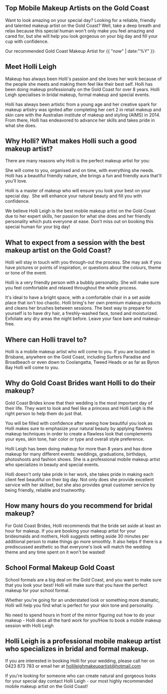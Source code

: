 ## Top Mobile Makeup Artists on the Gold Coast

Want to look amazing on your special day? Looking for a reliable, friendly and talented makeup artist on the Gold Coast? Well, take a deep breath and relax because this special human won't only make you feel amazing and cared for, but she will help you look gorgeous on your big day and fill your cup with confidence.

Our recommended Gold Coast Makeup Artist for {{ "now" | date:"%Y" }}:

## Meet Holli Leigh

Makeup has always been Holli's passion and she loves her work because of the people she meets and making them feel like their best self. Holli has been doing makeup professionally on the Gold Coast for over 8 years. Holli Leigh specialises in bridal makeup, formal makeup and special events. 

Holli has always been artistic from a young age and her creative spark for makeup artistry was ignited after completing her cert 2 in retail makeup and skin care with the Australian institute of makeup and styling (AIMS) in 2014. From there, Holli has endeavored to advance her skills and takes pride in what she does.

## Why Holli? What makes Holli such a good makeup artist?

There are many reasons why Holli is the perfect makeup artist for you:

She will come to you, organised and on time, with everything she needs. 
Holli has a beautiful friendly nature, she brings a fun and friendly aura that'll you'll love. 

Holli is a master of makeup who will ensure you look your best on your special day. 
She will enhance your natural beauty and fill you with confidence. 

We believe Holli Leigh is the best mobile makeup artist on the Gold Coast due to her expert skills, her passion for what she does and her friendly personality which puts everyone at ease. Don't miss out on booking this special human for your big day!

## What to expect from a session with the best makeup artist on the Gold Coast?

Holli will stay in touch with you through-out the process. She may ask if you have pictures or points of inspiration, or questions about the colours, theme or tone of the event. 

Holli is a very friendly person with a bubbly personality. She will make sure you feel comfortable and relaxed throughout the whole process.

It's ideal to have a bright space, with a comfortable chair in a set aside place that isn't too chaotic. Holli bring's her own premium makeup products and cleans her brushes between sessions. The best way to prepare for yourself is to have dry hair, a freshly-washed face, toned and moisturized. Exfoliate any dry areas the night before. Leave your face bare and makeup-free.

## Where can Holli travel to? 

Holli is a mobile makeup artist who will come to you. If you are located in Brisbane, anywhere on the Gold Coast, including Surfers Paradise and Broadbeach or even down to Coolangatta, Tweed Heads or as far as Byron Bay Holli will come to you. 

## Why do Gold Coast Brides want Holli to do their makeup?

Gold Coast Brides know that their wedding is the most important day of their life. They want to look and feel like a princess and Holli Leigh is the right person to help them do just that.

You will be filled with confidence after seeing how beautiful you look as Holli makes sure to emphasize your natural beauty by applying flawless makeup techniques in order to create a flawless look that complements your eyes, skin tone, hair color or type and overall style preference.

Holli Leigh has been doing makeup for more than 8 years and has done makeup for many different events: weddings, graduations, birthdays, photoshoots and fashion shows. She is a professional mobile makeup artist who specializes in beauty and special events.

Holli doesn't only take pride in her work, she takes pride in making each client feel beautiful on their big day. Not only does she provide excellent service with her skillset, but she also provides great customer service by being friendly, reliable and trustworthy.

## How many hours do you recommend for bridal makeup?

For Gold Coast Brides, Holli recommends that the bride set aside at least an hour for makeup. If you are booking your makeup artist for your bridesmaids and mothers, Holli suggests setting aside 30 minutes per additional person to make things go more smoothly. It also helps if there is a prediscussed aesthetic so that everyone's look will match the wedding theme and any time spent on it won't be wasted!

## School Formal Makeup Gold Coast

School formals are a big deal on the Gold Coast, and you want to make sure that you look your best! Holli will make sure that you have the perfect makeup for your school formal.

Whether you're going for an understated look or something more dramatic, Holli will help you find what is perfect for your skin tone and personality.

No need to spend hours in front of the mirror figuring out how to do your makeup - Holli does all the hard work for you!How to book a mobile makeup session with Holli Leigh

## Holli Leigh is a professional mobile makeup artist who specializes in bridal and formal makeup.

If you are interested in booking Holli for your wedding, please call her on 0423 873 783 or email her at hollileighmakeupartist@hotmail.com

If you're looking for someone who can create natural and gorgeous looks for your special day contact Holli Leigh - our most highly recommended mobile makeup artist on the Gold Coast!
